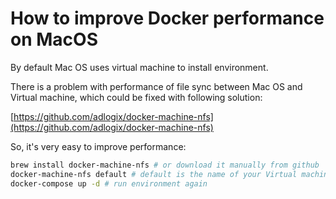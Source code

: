 # How to improve Docker performance on MacOS

By default Mac OS uses virtual machine to install environment. 

There is a problem with performance of file sync between Mac OS and Virtual machine, 
which could be fixed with following solution:

[https://github.com/adlogix/docker-machine-nfs](https://github.com/adlogix/docker-machine-nfs)

So, it's very easy to improve performance:

``` bash
brew install docker-machine-nfs # or download it manually from github
docker-machine-nfs default # default is the name of your Virtual machine
docker-compose up -d # run environment again
```